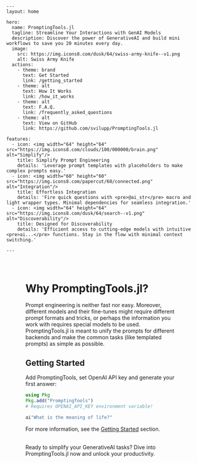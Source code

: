 ```@raw html
---
layout: home

hero:
  name: PromptingTools.jl
  tagline: Streamline Your Interactions with GenAI Models
  description: Discover the power of GenerativeAI and build mini workflows to save you 20 minutes every day.
  image:
    src: https://img.icons8.com/dusk/64/swiss-army-knife--v1.png
    alt: Swiss Army Knife
  actions:
    - theme: brand
      text: Get Started
      link: /getting_started
    - theme: alt
      text: How It Works
      link: /how_it_works
    - theme: alt
      text: F.A.Q.
      link: /frequently_asked_questions
    - theme: alt
      text: View on GitHub
      link: https://github.com/svilupp/PromptingTools.jl

features:
  - icon: <img width="64" height="64" src="https://img.icons8.com/clouds/100/000000/brain.png" alt="Simplify"/>
    title: Simplify Prompt Engineering
    details: 'Leverage prompt templates with placeholders to make complex prompts easy.'
  - icon: <img width="60" height="60" src="https://img.icons8.com/papercut/60/connected.png" alt="Integration"/>
    title: Effortless Integration
    details: 'Fire quick questions with <pre>@ai_str</pre> macro and light wrapper types. Minimal dependencies for seamless integration.'
  - icon: <img width="64" height="64" src="https://img.icons8.com/dusk/64/search--v1.png" alt="Discoverability"/>
    title: Designed for Discoverability
    details: 'Efficient access to cutting-edge models with intuitive <pre>ai...</pre> functions. Stay in the flow with minimal context switching.'

---
```



<p style="margin-bottom:2cm"></p>

<div class="vp-doc" style="width:80%; margin:auto">

<h1> Why PromptingTools.jl? </h1>

Prompt engineering is neither fast nor easy. Moreover, different models and their fine-tunes might require different prompt formats and tricks, or perhaps the information you work with requires special models to be used. PromptingTools.jl is meant to unify the prompts for different backends and make the common tasks (like templated prompts) as simple as possible. 

<h2> Getting Started </h2>

Add PromptingTools, set OpenAI API key and generate your first answer:

```julia
using Pkg
Pkg.add("PromptingTools")
# Requires OPENAI_API_KEY environment variable!

ai"What is the meaning of life?"
```

For more information, see the [Getting Started](@ref) section.

<br>
Ready to simplify your GenerativeAI tasks? Dive into PromptingTools.jl now and unlock your productivity.

</div>
